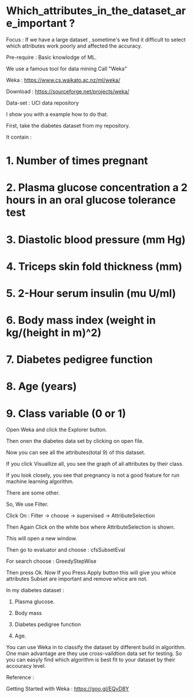 # Which_attributes_in_the_dataset_are_important ?

Focus : If we have a large dataset , sometime's we find it difficult to select which attributes work poorly and affected the accuracy. 

Pre-require : Basic knowlodge of ML.

We use a famous tool for data mining Call "Weka"

Weka : https://www.cs.waikato.ac.nz/ml/weka/

Download : https://sourceforge.net/projects/weka/

Data-set : UCI data repository

I show you with a example how to do that.

First, take the diabetes dataset from my repository.

It contain :

# 1. Number of times pregnant

# 2. Plasma glucose concentration a 2 hours in an oral glucose tolerance test

# 3. Diastolic blood pressure (mm Hg)

# 4. Triceps skin fold thickness (mm)

# 5. 2-Hour serum insulin (mu U/ml)

# 6. Body mass index (weight in kg/(height in m)^2)

# 7. Diabetes pedigree function

# 8. Age (years)

# 9. Class variable (0 or 1)


Open Weka and click the Explorer button. 

Then onen the diabetes data set by clicking on open file.

Now you can see all the attributes(total 9) of this dataset.

If you click Visuallize all, you see the graph of all attributes by their class.

If you look closely, you see that pregnancy is not a good feature for run machine learning algorithm.

There are some other.


So, We use Filter.

Click On : Filter -> choose -> supervised -> AttributeSelection 

Then Again Click on the white box where AttributeSelection is shown.

This will open a new window.

Then go to evaluator and choose : cfsSubsetEval

For search choose : GreedyStepWise

Then press Ok. Now If you Press Apply button this will give you whice attributes Subset are important and remove whice are not.

In my diabetes dataset :

1. Plasma glucose.

2. Body mass

3. Diabetes pedigree function

4. Age.



You can use Weka in to classify the dataset by different build in algorithm. One main advantage are they use cross-vaildtion data set for testing. So you can easyly find which algorithm is best fit to your dataset by their accouracy level. 



Reference :

Getting Started with Weka : https://goo.gl/EQvD8Y


